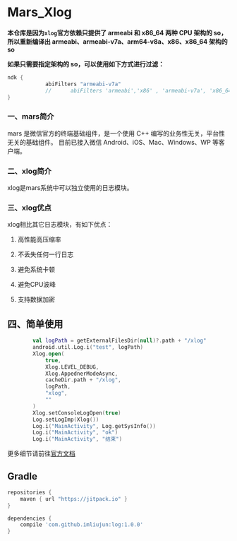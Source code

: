 # Mars_Xlog

**本仓库是因为`xlog`官方依赖只提供了 armeabi 和 x86_64 两种 CPU 架构的 so，所以重新编译出 armeabi、armeabi-v7a、arm64-v8a、x86、x86_64 架构的 so**

**如果只需要指定架构的 so，可以使用如下方式进行过滤：**

```groovy
ndk {
            abiFilters "armeabi-v7a"
            //      abiFilters 'armeabi','x86' , 'armeabi-v7a', 'x86_64', 'arm64-v8a'
}
```



### 一、mars简介

mars 是微信官方的终端基础组件，是一个使用 C++ 编写的业务性无关，平台性无关的基础组件。 目前已接入微信 Android、iOS、Mac、Windows、WP 等客户端。

### 二、xlog简介
xlog是mars系统中可以独立使用的日志模块。

### 三、xlog优点

xlog相比其它日志模块，有如下优点：
1. 高性能高压缩率

2. 不丢失任何一行日志

3. 避免系统卡顿

4. 避免CPU波峰

5. 支持数据加密

   

## 四、简单使用

```kotlin
        val logPath = getExternalFilesDir(null)?.path + "/xlog"
        android.util.Log.i("test", logPath)
        Xlog.open(
            true,
            Xlog.LEVEL_DEBUG,
            Xlog.AppednerModeAsync,
            cacheDir.path + "/xlog",
            logPath,
            "xlog",
            ""
        )
        Xlog.setConsoleLogOpen(true)
        Log.setLogImp(Xlog())
        Log.i("MainActivity", Log.getSysInfo())
        Log.i("MainActivity", "ok")
        Log.i("MainActivity", "结束")

```

更多细节请前往[官方文档](https://github.com/Tencent/mars/wiki/Mars-Android-接入指南#xlog)



## Gradle

```groovy
repositories {
    maven { url "https://jitpack.io" }
}

dependencies {
    compile 'com.github.imliujun:log:1.0.0'
}
```